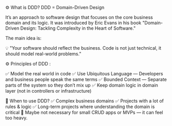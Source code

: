 ⚙️ What is DDD?
DDD = Domain-Driven Design

It’s an approach to software design that focuses on the core business domain and its logic.
It was introduced by Eric Evans in his book "Domain-Driven Design: Tackling Complexity in the Heart of Software."

The main idea is:

💡 "Your software should reflect the business.
Code is not just technical, it should model real-world problems."

⚙️ Principles of DDD :

✅ Model the real world in code
✅ Use Ubiquitous Language — Developers and business people speak the same terms
✅ Bounded Context — Separate parts of the system so they don’t mix up
✅ Keep domain logic in domain layer (not in controllers or infrastructure)

🎯 When to use DDD?
✅ Complex business domains
✅ Projects with a lot of rules & logic
✅ Long-term projects where understanding the domain is critical
🚫 Maybe not necessary for small CRUD apps or MVPs — it can feel too heavy.

